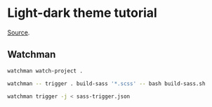 # Light-dark theme tutorial

[Source](https://dev.to/ananyaneogi/create-a-dark-light-mode-switch-with-css-variables-34l8).

## Watchman

```bash
watchman watch-project .
```

```bash
watchman -- trigger . build-sass '*.scss' -- bash build-sass.sh
```

```bash
watchman trigger -j < sass-trigger.json
```

